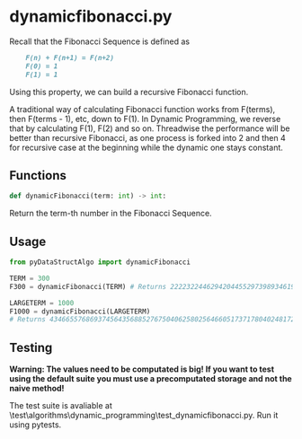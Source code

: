 # dynamicfibonacci.py

Recall that the Fibonacci Sequence is defined as

```markdown
    F(n) + F(n+1) = F(n+2)
    F(0) = 1
    F(1) = 1
```

Using this property, we can build a recursive Fibonacci function.

A traditional way of calculating Fibonacci function works from F(terms), then F(terms - 1), etc, down to F(1).
In Dynamic Programming, we reverse that by calculating F(1), F(2) and so on.
Threadwise the performance will be better than recursive Fibonacci, as one process is forked into 2 and then 4 for recursive case at the beginning while the dynamic one stays constant.

## Functions

```python
def dynamicFibonacci(term: int) -> int:
```

Return the term-th number in the Fibonacci Sequence.

## Usage

```python
from pyDataStructAlgo import dynamicFibonacci

TERM = 300
F300 = dynamicFibonacci(TERM) # Returns 222232244629420445529739893461909967206666939096499764990979600

LARGETERM = 1000
F1000 = dynamicFibonacci(LARGETERM) 
# Returns 43466557686937456435688527675040625802564660517371780402481729089536555417949051890403879840079255169295922593080322634775209689623239873322471161642996440906533187938298969649928516003704476137795166849228875
```

## Testing

**Warning: The values need to be computated is big! If you want to test using the default suite you must use a precomputated storage and not the naive method!**

The test suite is avaliable at \test\algorithms\dynamic_programming\test_dynamicfibonacci.py. Run it using pytests.
